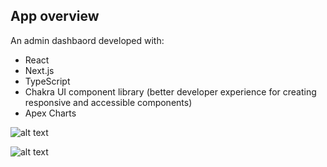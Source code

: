 
## App overview

An admin dashbaord developed with:

- React
- Next.js
- TypeScript
- Chakra UI component library (better developer experience for creating responsive and accessible components)
- Apex Charts

![alt text](https://viviane-documents.s3-us-west-2.amazonaws.com/2021-04-19+10.11.31.gif)

![alt text](https://viviane-documents.s3-us-west-2.amazonaws.com/2021-04-19+10.11.56.gif)
